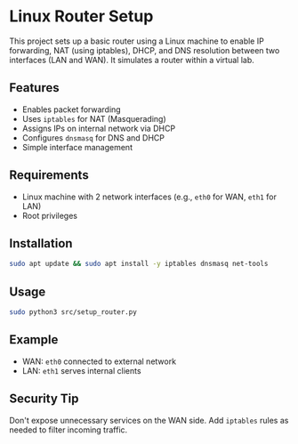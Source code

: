 # Linux Router Setup

This project sets up a basic router using a Linux machine to enable IP forwarding, NAT (using iptables), DHCP, and DNS resolution between two interfaces (LAN and WAN). It simulates a router within a virtual lab.

## Features

- Enables packet forwarding
- Uses `iptables` for NAT (Masquerading)
- Assigns IPs on internal network via DHCP
- Configures `dnsmasq` for DNS and DHCP
- Simple interface management

## Requirements

- Linux machine with 2 network interfaces (e.g., `eth0` for WAN, `eth1` for LAN)
- Root privileges

## Installation

```bash
sudo apt update && sudo apt install -y iptables dnsmasq net-tools
```

## Usage

```bash
sudo python3 src/setup_router.py
```

## Example

- WAN: `eth0` connected to external network
- LAN: `eth1` serves internal clients

## Security Tip

Don't expose unnecessary services on the WAN side. Add `iptables` rules as needed to filter incoming traffic.


